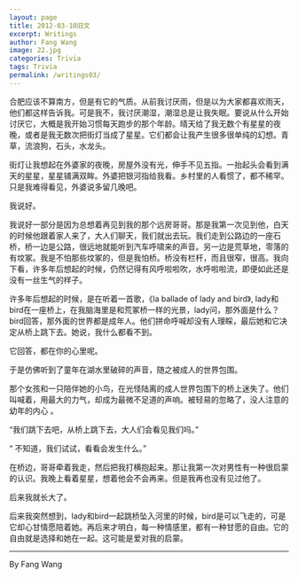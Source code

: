 ```yaml
---
layout: page
title: 2012-03-10旧文
excerpt: Writings
author: Fang Wang
image: 22.jpg
categories: Trivia
tags: Trivia
permalink: /writings03/
---
```


合肥应该不算南方，但是有它的气质。从前我讨厌雨，但是以为大家都喜欢雨天，他们都这样告诉我。可是我不，我讨厌潮湿，潮湿总是让我失眠。要说从什么开始讨厌它，大概是我开始习惯每天跑步的那个年龄。晴天给了我无数个有星星的夜晚，或者是我无数次把街灯当成了星星。它们都会让我产生很多很单纯的幻想。青草，流浪狗，石头，水龙头。

街灯让我想起在外婆家的夜晚，房屋外没有光，伸手不见五指。一抬起头会看到满天的星星，星星铺满双眸。外婆把银河指给我看。乡村里的人看惯了，都不稀罕。只是我难得看见，外婆说多留几晚吧。

我说好。

我说好一部分是因为总想着再见到我的那个远房哥哥。那是我第一次见到他，白天的时候他跟着家人来了，大人们聊天，我们就出去玩。我们走到公路边的一座石桥，桥一边是公路，很远地就能听到汽车呼啸来的声音。另一边是荒草地，零落的有坟冢。我是不怕那些坟冢的，但是我怕桥。桥没有栏杆，而且很窄，很高。我向下看，许多年后想起的时候，仍然记得有风呼啦啦吹，水呼啦啦流，即便如此还是没有一丝生气的样子。

许多年后想起的时候，是在听着一首歌，《la ballade of lady and bird》, lady和bird在一座桥上，在我脑海里是和荒冢桥一样的光景，lady问，那外面是什么？bird回答，那外面的世界都是成年人。他们拼命呼喊却没有人理睬，最后她和它决定从桥上跳下去。她说，我什么都看不到。

它回答，都在你的心里呢。

于是仿佛听到了童年在湖水里破碎的声音，随之被成人的世界包围。

那个女孩和一只陪伴她的小鸟，在光怪陆离的成人世界包围下的桥上迷失了。他们叫喊着，用最大的力气，却成为最微不足道的声响。被轻易的忽略了，没人注意的幼年的内心 。

“我们跳下去吧，从桥上跳下去，大人们会看见我们吗。”

“ 不知道，我们试试，看看会发生什么。”

在桥边，哥哥牵着我走，然后把我打横抱起来。那让我第一次对男性有一种很启蒙的认识。我晚上看着星星，想着他会不会再来。但是我再也没有见过他了。

后来我就长大了。

后来我突然想到，lady和bird一起跳桥坠入河里的时候，bird是可以飞走的，可是它却心甘情愿陪着她。再后来才明白，每一种情感里，都有一种甘愿的自由。它的自由就是选择和她在一起。这可能是爱对我的启蒙。



****

By Fang Wang

